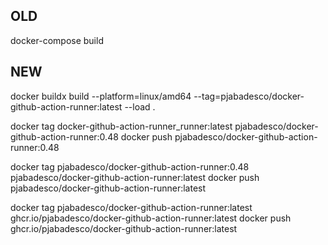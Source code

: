 ## OLD
docker-compose build

## NEW
docker buildx build --platform=linux/amd64 --tag=pjabadesco/docker-github-action-runner:latest --load .

docker tag docker-github-action-runner_runner:latest pjabadesco/docker-github-action-runner:0.48
docker push pjabadesco/docker-github-action-runner:0.48

docker tag pjabadesco/docker-github-action-runner:0.48 pjabadesco/docker-github-action-runner:latest
docker push pjabadesco/docker-github-action-runner:latest

docker tag pjabadesco/docker-github-action-runner:latest ghcr.io/pjabadesco/docker-github-action-runner:latest
docker push ghcr.io/pjabadesco/docker-github-action-runner:latest
